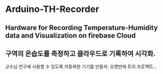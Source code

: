# Arduino-TH-Recorder
## Hardware for Recording Temperature-Humidity data and Visualization on firebase Cloud
## 구역의 온습도를 측정하고 클라우드로 기록하여 시각화.

교수님 연구에 사용할 수 있도록 자동화한 기기를 만들자.
오랜만에 토이 프로젝트...
